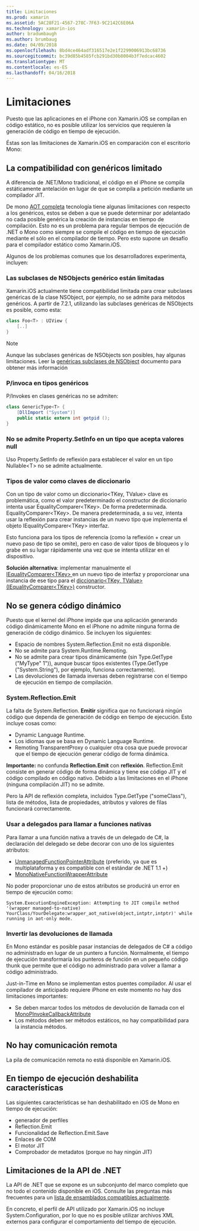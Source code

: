 ```yaml
---
title: Limitaciones
ms.prod: xamarin
ms.assetid: 5AC28F21-4567-278C-7F63-9C2142C6E06A
ms.technology: xamarin-ios
author: bradumbaugh
ms.author: brumbaug
ms.date: 04/09/2018
ms.openlocfilehash: 8bd4ce464adf316517e2e1f2299006913bc68736
ms.sourcegitcommit: bc39d85b4585fcb291bd30b8004b3f7edcac4602
ms.translationtype: MT
ms.contentlocale: es-ES
ms.lasthandoff: 04/16/2018
---
```

# <a name="limitations"></a>Limitaciones

Puesto que las aplicaciones en el iPhone con Xamarin.iOS se compilan en código estático, no es posible utilizar los servicios que requieren la generación de código en tiempo de ejecución.

Éstas son las limitaciones de Xamarin.iOS en comparación con el escritorio Mono:

 <a name="Limited_Generics_Support" />


## <a name="limited-generics-support"></a>La compatibilidad con genéricos limitado

A diferencia de .NET/Mono tradicional, el código en el iPhone se compila estáticamente antelación en lugar de que se compila a petición mediante un compilador JIT.

De mono [AOT completa](http://www.mono-project.com/docs/advanced/aot/#full-aot) tecnología tiene algunas limitaciones con respecto a los genéricos, estos se deben a que se puede determinar por adelantado no cada posible genérica la creación de instancias en tiempo de compilación. Esto no es un problema para regular tiempos de ejecución de .NET o Mono como siempre se compile el código en tiempo de ejecución mediante el sólo en el compilador de tiempo. Pero esto supone un desafío para el compilador estático como Xamarin.iOS.

Algunos de los problemas comunes que los desarrolladores experimenta, incluyen:

 <a name="Generic_Subclasses_of_NSObjects_are_limited" />


### <a name="generic-subclasses-of-nsobjects-are-limited"></a>Las subclases de NSObjects genérico están limitadas

Xamarin.iOS actualmente tiene compatibilidad limitada para crear subclases genéricas de la clase NSObject, por ejemplo, no se admite para métodos genéricos. A partir de 7.2.1, utilizando las subclases genéricas de NSObjects es posible, como esta:

```csharp
class Foo<T> : UIView {
    [..]
}
```

> [!NOTE]
> Aunque las subclases genéricas de NSObjects son posibles, hay algunas limitaciones. Leer la [genéricas subclases de NSObject](~/ios/internals/api-design/nsobject-generics.md) documento para obtener más información



### <a name="pinvokes-in-generic-types"></a>P/invoca en tipos genéricos

P/Invokes en clases genéricas no se admiten:

```csharp
class GenericType<T> {
    [DllImport ("System")]
    public static extern int getpid ();
}
```

 <a name="Property.SetInfo_on_a_Nullable_Type_is_not_supported" />


### <a name="propertysetinfo-on-a-nullable-type-is-not-supported"></a>No se admite Property.SetInfo en un tipo que acepta valores null

Uso Property.SetInfo de reflexión para establecer el valor en un tipo Nullable&lt;T&gt; no se admite actualmente.

 <a name="Value_types_as_Dictionary_Keys" />


### <a name="value-types-as-dictionary-keys"></a>Tipos de valor como claves de diccionario

Con un tipo de valor como un diccionario&lt;TKey, TValue&gt; clave es problemática, como el valor predeterminado el constructor de diccionario intenta usar EqualityComparer&lt;TKey&gt;. De forma predeterminada. EqualityComparer&lt;TKey&gt;. De manera predeterminada, a su vez, intenta usar la reflexión para crear instancias de un nuevo tipo que implementa el objeto IEqualityComparer&lt;TKey&gt; interfaz.

Esto funciona para los tipos de referencia (como la reflexión + crear un nuevo paso de tipo se omite), pero en caso de valor tipos de bloqueos y lo grabe en su lugar rápidamente una vez que se intenta utilizar en el dispositivo.

 **Solución alternativa**: implementar manualmente el [IEqualityComparer&lt;TKey&gt; ](https://developer.xamarin.com/api/type/System.Collections.Generic.IEqualityComparer%601/) en un nuevo tipo de interfaz y proporcionar una instancia de ese tipo para el [diccionario&lt;TKey, TValue&gt; ](https://developer.xamarin.com/api/type/System.Collections.Generic.Dictionary%3CTKey,TValue%3E/) [(IEqualityComparer&lt;TKey&gt;)](https://developer.xamarin.com/api/type/System.Collections.Generic.IEqualityComparer%601/) constructor.


 <a name="No_Dynamic_Code_Generation" />


## <a name="no-dynamic-code-generation"></a>No se genera código dinámico

Puesto que el kernel del iPhone impide que una aplicación generando código dinámicamente Mono en el iPhone no admite ninguna forma de generación de código dinámico. Se incluyen los siguientes:

-  Espacio de nombres System.Reflection.Emit no está disponible.
-  No se admite para System.Runtime.Remoting.
-  No se admite para crear tipos dinámicamente (sin Type.GetType ("MyType" 1")), aunque buscar tipos existentes (Type.GetType ("System.String"), por ejemplo, funciona correctamente). 
-  Las devoluciones de llamada inversas deben registrarse con el tiempo de ejecución en tiempo de compilación.


 
 <a name="System.Reflection.Emit" />


### <a name="systemreflectionemit"></a>System.Reflection.Emit

La falta de System.Reflection. **Emitir** significa que no funcionará ningún código que dependa de generación de código en tiempo de ejecución. Esto incluye cosas como:

-  Dynamic Language Runtime.
-  Los idiomas que se basa en Dynamic Language Runtime.
-  Remoting TransparentProxy o cualquier otra cosa que puede provocar que el tiempo de ejecución generar código de forma dinámica. 


 **Importante:** no confunda **Reflection.Emit** con **reflexión**. Reflection.Emit consiste en generar código de forma dinámica y tiene ese código JIT y el código compilado en código nativo. Debido a las limitaciones en el iPhone (ninguna compilación JIT) no se admite.

Pero la API de reflexión completa, incluidos Type.GetType ("someClass"), lista de métodos, lista de propiedades, atributos y valores de filas funcionará correctamente.

### <a name="using-delegates-to-call-native-functions"></a>Usar a delegados para llamar a funciones nativas

Para llamar a una función nativa a través de un delegado de C#, la declaración del delegado se debe decorar con uno de los siguientes atributos:

- [UnmanagedFunctionPointerAttribute](https://developer.xamarin.com/api/type/System.Runtime.InteropServices.UnmanagedFunctionPointerAttribute/) (preferido, ya que es multiplataforma y es compatible con el estándar de .NET 1.1 +)
- [MonoNativeFunctionWrapperAttribute](https://developer.xamarin.com/api/type/ObjCRuntime.MonoNativeFunctionWrapperAttribute)

No poder proporcionar uno de estos atributos se producirá un error en tiempo de ejecución como:

```
System.ExecutionEngineException: Attempting to JIT compile method '(wrapper managed-to-native) YourClass/YourDelegate:wrapper_aot_native(object,intptr,intptr)' while running in aot-only mode.
```
 
 <a name="Reverse_Callbacks" />


### <a name="reverse-callbacks"></a>Invertir las devoluciones de llamada

En Mono estándar es posible pasar instancias de delegados de C# a código no administrado en lugar de un puntero a función. Normalmente, el tiempo de ejecución transformaría los punteros de función en un pequeño código thunk que permite que el código no administrado para volver a llamar a código administrado.

Just-in-Time en Mono se implementan estos puentes compilador. Al usar el compilador de anticipado requiere iPhone en este momento no hay dos limitaciones importantes:

-  Se deben marcar todos los métodos de devolución de llamada con el [MonoPInvokeCallbackAttribute](https://developer.xamarin.com/api/type/ObjCRuntime.MonoPInvokeCallbackAttribute) 
-  Los métodos deben ser métodos estáticos, no hay compatibilidad para la instancia métodos. 
 
<a name="No_Remoting" />

## <a name="no-remoting"></a>No hay comunicación remota

La pila de comunicación remota no está disponible en Xamarin.iOS.


 <a name="Runtime_Disabled_Features" />


## <a name="runtime-disabled-features"></a>En tiempo de ejecución deshabilita características

Las siguientes características se han deshabilitado en iOS de Mono en tiempo de ejecución:

-  generador de perfiles
-  Reflection.Emit
-  Funcionalidad de Reflection.Emit.Save
-  Enlaces de COM
-  El motor JIT
-  Comprobador de metadatos (porque no hay ningún JIT)


 <a name=".NET_API_Limitations" />


## <a name="net-api-limitations"></a>Limitaciones de la API de .NET

La API de .NET que se expone es un subconjunto del marco completo que no todo el contenido disponible en iOS. Consulte las preguntas más frecuentes para un [lista de ensamblados compatibles actualmente](~/cross-platform/internals/available-assemblies.md).



En concreto, el perfil de API utilizado por Xamarin.iOS no incluye System.Configuration, por lo que no es posible utilizar archivos XML externos para configurar el comportamiento del tiempo de ejecución.

